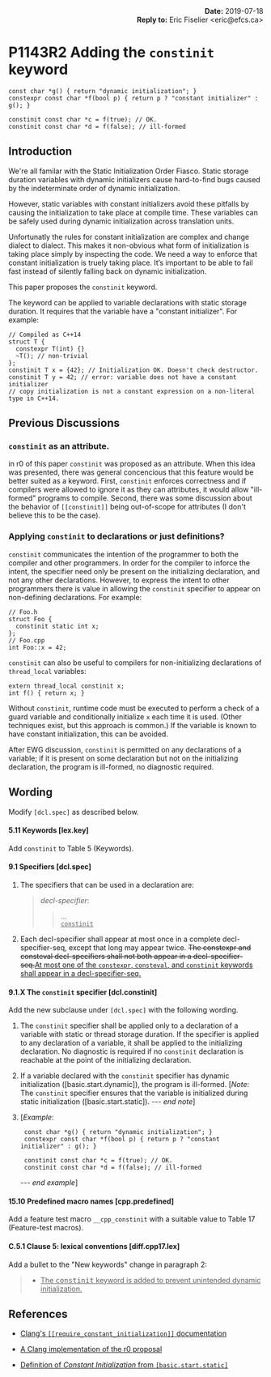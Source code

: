 <div style="text-align: right">
<b>Date:</b> 2019-07-18<br>
<b>Reply to:</b> Eric Fiselier &lt;eric@efcs.ca&gt;
</div>

# P1143R2 Adding the `constinit` keyword

    const char *g() { return "dynamic initialization"; }
    constexpr const char *f(bool p) { return p ? "constant initializer" : g(); }
    
    constinit const char *c = f(true); // OK.
    constinit const char *d = f(false); // ill-formed

## Introduction

We're all familar with the Static Initialization Order Fiasco. Static storage duration variables with dynamic
initializers cause hard-to-find bugs caused by the indeterminate order of dynamic initialization.

However, static variables with constant initializers avoid these pitfalls by causing the initialization to take
place at compile time. These variables can be safely used during dynamic initialization across translation units.

Unfortunatly the rules for constant initialization are complex and change dialect to dialect. This makes it
non-obvious what form of initialization is taking place simply by inspecting the code. We need a way to
enforce that constant initialization is truely taking place. It’s important to be able to fail fast instead
of silently falling back on dynamic initialization.

This paper proposes the `constinit` keyword.

The keyword can be applied to variable declarations with static storage duration. It requires that the variable have a "constant initializer". For example:

    // Compiled as C++14
    struct T {
      constexpr T(int) {}
      ~T(); // non-trivial
    };
    constinit T x = {42}; // Initialization OK. Doesn't check destructor.
    constinit T y = 42; // error: variable does not have a constant initializer
    // copy initialization is not a constant expression on a non-literal type in C++14.

## Previous Discussions

### ``constinit`` as an attribute.

in r0 of this paper `constinit` was proposed as an attribute. When this idea was presented, there was general concencious that this feature would be better suited as a keyword. First, `constinit` enforces correctness and if compilers were allowed to ignore it as they can attributes, it would allow "ill-formed" programs to compile. Second, there was some discussion about the behavior of `[[constinit]]` being out-of-scope for attributes (I don't believe this to be the case). 

### Applying `constinit` to declarations or just definitions?

`constinit` communicates the intention of the programmer to both the compiler
and other programmers.  In order for the compiler to inforce the intent, the
specifier need only be present on the initializing declaration, and not any
other declarations.  However, to express the intent to other programmers there
is value in allowing the `constinit` specifier to appear on non-defining
declarations. For example:

    // Foo.h
    struct Foo {
      constinit static int x;
    };
    // Foo.cpp
    int Foo::x = 42; 

`constinit` can also be useful to compilers for non-initializing declarations
of `thread_local` variables:

    extern thread_local constinit x;
    int f() { return x; }

Without `constinit`, runtime code must be executed to perform a check of a
guard variable and conditionally initialize `x` each time it is used. (Other
techniques exist, but this approach is common.) If the variable is known to
have constant initialization, this can be avoided.

After EWG discussion, `constinit` is permitted on any declarations of a
variable; if it is present on some declaration but not on the initializing
declaration, the program is ill-formed, no diagnostic required.

## Wording

Modify `[dcl.spec]` as described below.

#### 5.11 Keywords [lex.key]

Add `constinit` to Table 5 (Keywords).

#### 9.1 Specifiers [dcl.spec]

1. The specifiers that can be used in a declaration are:
   > *decl-specifier*:<br>
   > > ...<br>
   > > <ins>`constinit`</ins>
 
2. Each decl-specifier shall appear at most once in a complete decl-specifier-seq, except that long may appear twice. <del>The constexpr and consteval decl-specifiers shall not both appear in a decl-specifier-seq.</del><ins>At most one of the `constexpr`, `consteval`, and `constinit` keywords shall appear in a decl-specifier-seq.</ins>

#### 9.1.X The `constinit` specifier  [dcl.constinit]

Add the new subclause under `[dcl.spec]` with the following wording.

1. The `constinit` specifier shall be applied only to a declaration of a variable with static or thread storage duration. If the specifier is applied to any declaration of a variable, it shall be applied to the initializing declaration. No diagnostic is required if no `constinit` declaration is reachable at the point of the initializing declaration.
2. If a variable declared with the `constinit` specifier has dynamic initialization ([basic.start.dynamic]), the program is ill-formed. [*Note*: The `constinit` specifier ensures that the variable is initialized during static initialization ([basic.start.static]). --- *end note*]
3. [*Example*:

        const char *g() { return "dynamic initialization"; }
        constexpr const char *f(bool p) { return p ? "constant initializer" : g(); }
        
        constinit const char *c = f(true); // OK.
        constinit const char *d = f(false); // ill-formed

   --- *end example*]

#### 15.10 Predefined macro names [cpp.predefined]

Add a feature test macro `__cpp_constinit` with a suitable value to Table 17 (Feature-test macros).

#### C.5.1 Clause 5: lexical conventions [diff.cpp17.lex]

Add a bullet to the "New keywords" change in paragraph 2:

> <ul><li><ins>The <tt>constinit</tt> keyword is added to prevent unintended dynamic initialization.</ins></li></ul>

## References

* [Clang's `[[require_constant_initialization]]` documentation](https://clang.llvm.org/docs/AttributeReference.html#require-constant-initialization-clang-require-constant-initialization)

* [A Clang implementation of the r0 proposal](https://github.com/efcs/clang/tree/fix-const-init)

* [Definition of *Constant Initialization* from `[basic.start.static]`](http://eel.is/c++draft/basic.start#static-2)

